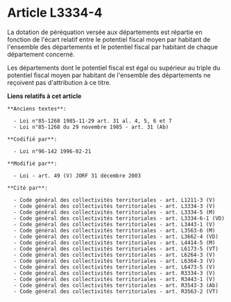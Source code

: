 # Article L3334-4

La dotation de péréquation versée aux départements est répartie en fonction de l'écart relatif entre le potentiel fiscal
moyen par habitant de l'ensemble des départements et le potentiel fiscal par habitant de chaque département concerné.

Les départements dont le potentiel fiscal est égal ou supérieur au triple du potentiel fiscal moyen par habitant de
l'ensemble des départements ne reçoivent pas d'attribution à ce titre.

**Liens relatifs à cet article**

	**Anciens textes**:

	  - Loi n°85-1268 1985-11-29 art. 31 al. 4, 5, 6 et 7
	  - Loi n°85-1268 du 29 novembre 1985 - art. 31 (Ab)

	**Codifié par**:

	  - Loi n°96-142 1996-02-21

	**Modifié par**:

	  - Loi - art. 49 (V) JORF 31 décembre 2003

	**Cité par**:

	  - Code général des collectivités territoriales - art. L1211-3 (V)
	  - Code général des collectivités territoriales - art. L3334-3 (V)
	  - Code général des collectivités territoriales - art. L3334-5 (M)
	  - Code général des collectivités territoriales - art. L3334-6-1 (VD)
	  - Code général des collectivités territoriales - art. L3443-1 (V)
	  - Code général des collectivités territoriales - art. L3563-6 (M)
	  - Code général des collectivités territoriales - art. L3662-4 (VD)
	  - Code général des collectivités territoriales - art. L4414-5 (M)
	  - Code général des collectivités territoriales - art. L6173-5 (VT)
	  - Code général des collectivités territoriales - art. L6264-3 (V)
	  - Code général des collectivités territoriales - art. L6364-3 (V)
	  - Code général des collectivités territoriales - art. L6473-5 (V)
	  - Code général des collectivités territoriales - art. R3334-3 (V)
	  - Code général des collectivités territoriales - art. R3443-1 (V)
	  - Code général des collectivités territoriales - art. R3543-3 (Ab)
	  - Code général des collectivités territoriales - art. R3563-2 (VT)
